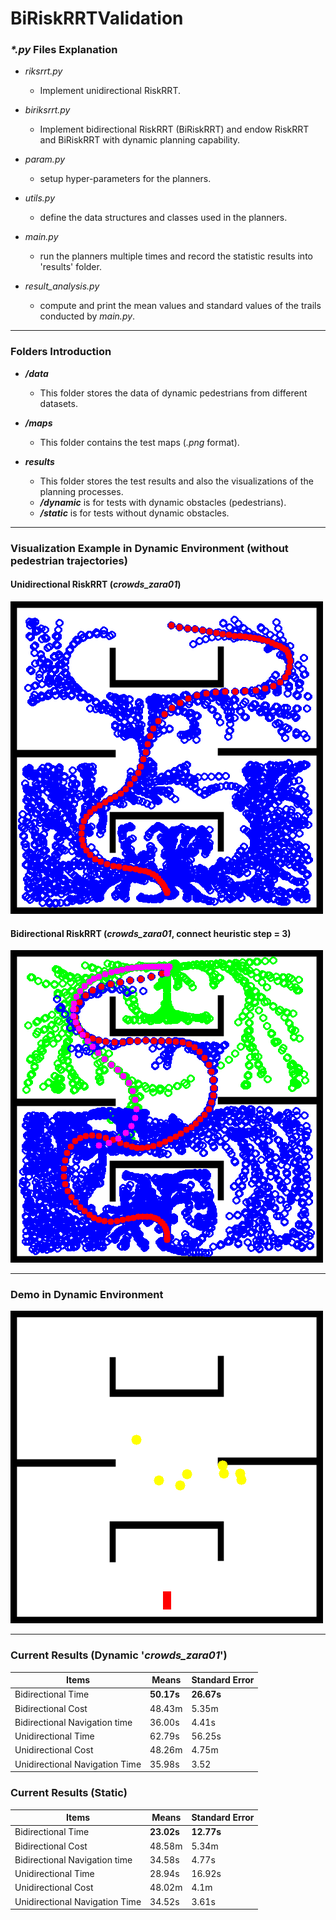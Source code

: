 # BiRiskRRTValidation

### _*.py_ Files Explanation

* _riksrrt.py_
  * Implement unidirectional RiskRRT. 

* _biriksrrt.py_
  * Implement bidirectional RiskRRT (BiRiskRRT) and endow RiskRRT and BiRiskRRT with dynamic planning capability.

* _param.py_
  * setup hyper-parameters for the planners.

* _utils.py_
  * define the data structures and classes used in the planners.

* _main.py_
  * run the planners multiple times and record the statistic results into 'results' folder.

* _result_analysis.py_
  * compute and print the mean values and standard values of the trails conducted by _main.py_.
***************************
### Folders Introduction

* ___/data___
  * This folder stores the data of dynamic pedestrians from different datasets.

* ___/maps___
  * This folder contains the test maps (_.png_ format).

* ___results___
  * This folder stores the test results and also the visualizations of the planning processes.
  * ___/dynamic___ is for tests with dynamic obstacles (pedestrians).
  * ___/static___ is for tests without dynamic obstacles.
****************************
### Visualization Example in Dynamic Environment (without pedestrian trajectories)
  #### Unidirectional RiskRRT (_crowds_zara01_)
  ![RiskRRT_Ped](results/visualizations/tree1.png)
  #### Bidirectional RiskRRT (_crowds_zara01_, connect heuristic step = 3)
  ![BiRiskRRT_Ped](results/visualizations/bitree10.png)

****************************
### Demo in Dynamic Environment
![](results/video/navi_dynamic0.gif)
************************************
### Current Results (Dynamic '_crowds_zara01_')
| Items | Means | Standard Error|
| ----                         | ----      | ----  |
|Bidirectional Time            |  **50.17s** |  **26.67s** |
|Bidirectional Cost            |  48.43m |  5.35m|
|Bidirectional Navigation time |  36.00s |  4.41s|
|Unidirectional Time           |  62.79s |  56.25s |
|Unidirectional Cost           |  48.26m|  4.75m |
|Unidirectional Navigation Time|  35.98s |  3.52 |

### Current Results (Static)
| Items | Means | Standard Error|
| ----                         | ----      | ----  |
|Bidirectional Time            |  **23.02s** |  **12.77s** |
|Bidirectional Cost            |  48.58m |  5.34m |
|Bidirectional Navigation time |  34.58s |  4.77s |
|Unidirectional Time           |  28.94s |  16.92s|
|Unidirectional Cost           |  48.02m |  4.1m |
|Unidirectional Navigation Time|  34.52s |  3.61s |



